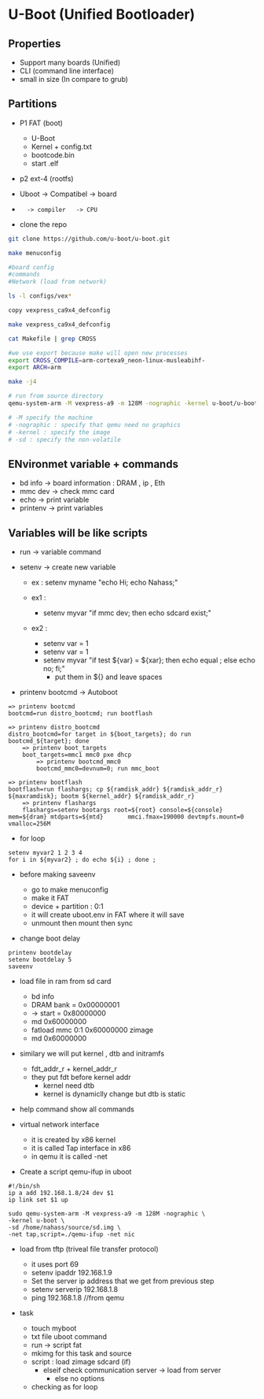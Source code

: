 # U-Boot (Unified Bootloader)

## Properties
- Support many boards (Unified)
- CLI (command line interface)
- small in size (In compare to grub)

## Partitions 
- P1 FAT (boot)
    - U-Boot
    - Kernel + config.txt
    - bootcode.bin
    - start .elf
- p2 ext-4 (rootfs) 

- Uboot -> Compatibel -> board
-       -> compiler   -> CPU

- clone the repo
```sh
git clone https://github.com/u-boot/u-boot.git
```

```sh
make menuconfig

#board config
#commands
#Network (load from network)
```   


```sh
ls -l configs/vex*

copy vexpress_ca9x4_defconfig

make vexpress_ca9x4_defconfig

cat Makefile | grep CROSS 

#we use export because make will open new processes
export CROSS_COMPILE=arm-cortexa9_neon-linux-musleabihf- 
export ARCH=arm

make -j4

# run from source directory
qemu-system-arm -M vexpress-a9 -m 128M -nographic -kernel u-boot/u-boot -sd /home/nahass/source/sd.img

# -M specify the machine
# -nographic : specify that qemu need no graphics
# -kernel : specify the image
# -sd : specify the non-volatile  

```
## ENvironmet variable + commands
- bd info -> board information : DRAM , ip , Eth
- mmc dev -> check mmc card
- echo -> print variable
- printenv -> print variables

## Variables will be like scripts 
- run -> variable command
- setenv -> create new variable
    - ex : setenv myname "echo Hi; echo Nahass;"

    - ex1 : 
        - setenv myvar "if mmc dev; then echo sdcard exist;"
    - ex2 :  
        - setenv var = 1
        - setenv var = 1
        - setenv myvar "if test ${var} = ${xar}; then echo equal ; else echo no; fi;"
            - put them in ${} and leave spaces

- printenv bootcmd -> Autoboot
```
=> printenv bootcmd
bootcmd=run distro_bootcmd; run bootflash

=> printenv distro_bootcmd
distro_bootcmd=for target in ${boot_targets}; do run bootcmd_${target}; done
    => printenv boot_targets
    boot_targets=mmc1 mmc0 pxe dhcp 
        => printenv bootcmd_mmc0
        bootcmd_mmc0=devnum=0; run mmc_boot

=> printenv bootflash     
bootflash=run flashargs; cp ${ramdisk_addr} ${ramdisk_addr_r} ${maxramdisk}; bootm ${kernel_addr} ${ramdisk_addr_r}
    => printenv flashargs
    flashargs=setenv bootargs root=${root} console=${console} mem=${dram} mtdparts=${mtd}       mmci.fmax=190000 devtmpfs.mount=0  vmalloc=256M

```

- for loop
```
setenv myvar2 1 2 3 4
for i in ${myvar2} ; do echo ${i} ; done ;
```

- before making saveenv
    - go to make menuconfig
    - make it FAT
    - device + partition : 0:1
    - it will create uboot.env in FAT where it will save
    - unmount then mount then sync


- change boot delay
```
printenv bootdelay 
setenv bootdelay 5
saveenv
```

- load file in ram from sd card
    - bd info
    - DRAM bank   = 0x00000001
    - -> start    = 0x80000000
    - md 0x60000000
    - fatload mmc 0:1 0x60000000 zimage 
    - md 0x60000000

- similary we will put kernel , dtb and initramfs
    - fdt_addr_r + kernel_addr_r
    - they put fdt before kernel addr 
        - kernel need dtb
        - kernel is dynamiclly change but dtb is static


- help command show all commands


- virtual network interface 
    - it is created by x86 kernel
    - it is called Tap interface in x86
    - in qemu it is called -net

- Create a script qemu-ifup in uboot
```
#!/bin/sh
ip a add 192.168.1.8/24 dev $1
ip link set $1 up    
```

```
sudo qemu-system-arm -M vexpress-a9 -m 128M -nographic \
-kernel u-boot \
-sd /home/nahass/source/sd.img \
-net tap,script=./qemu-ifup -net nic
```

- load from tftp (triveal file transfer protocol)
    - it uses port 69
    - setenv ipaddr 192.168.1.9
    - Set the server ip address that we get from previous step
    - setenv serverip 192.168.1.8
    - ping 192.168.1.8 //from qemu

- task 
    - touch myboot
    - txt file uboot command
    - run -> script fat
    - mkimg for this task and source
    - script : load zimage sdcard (if)
        - elseif check communication server -> load from server
            - else no options
    - checking as for loop

